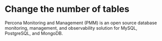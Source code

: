 # Change the number of tables




Percona Monitoring and Management (PMM) is an open source database monitoring, management, and observability solution for MySQL, PostgreSQL, and MongoDB.

